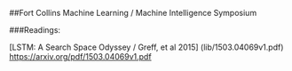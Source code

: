 ##Fort Collins Machine Learning / Machine Intelligence Symposium

###Readings:

[LSTM: A Search Space Odyssey / Greff, et al 2015] (lib/1503.04069v1.pdf)
https://arxiv.org/pdf/1503.04069v1.pdf
